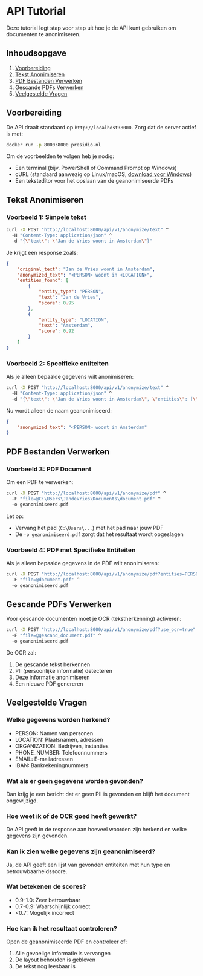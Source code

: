 # API Tutorial

Deze tutorial legt stap voor stap uit hoe je de API kunt gebruiken om documenten te anonimiseren.

## Inhoudsopgave
1. [Voorbereiding](#voorbereiding)
2. [Tekst Anonimiseren](#tekst-anonimiseren)
3. [PDF Bestanden Verwerken](#pdf-bestanden-verwerken)
4. [Gescande PDFs Verwerken](#gescande-pdfs-verwerken)
5. [Veelgestelde Vragen](#veelgestelde-vragen)

## Voorbereiding

De API draait standaard op `http://localhost:8000`. Zorg dat de server actief is met:

```bash
docker run -p 8000:8000 presidio-nl
```

Om de voorbeelden te volgen heb je nodig:
- Een terminal (bijv. PowerShell of Command Prompt op Windows)
- cURL (standaard aanwezig op Linux/macOS, [download voor Windows](https://curl.se/windows/))
- Een teksteditor voor het opslaan van de geanonimiseerde PDFs

## Tekst Anonimiseren

### Voorbeeld 1: Simpele tekst

```bash
curl -X POST "http://localhost:8000/api/v1/anonymize/text" ^
  -H "Content-Type: application/json" ^
  -d "{\"text\": \"Jan de Vries woont in Amsterdam\"}"
```

Je krijgt een response zoals:
```json
{
    "original_text": "Jan de Vries woont in Amsterdam",
    "anonymized_text": "<PERSON> woont in <LOCATION>",
    "entities_found": [
        {
            "entity_type": "PERSON",
            "text": "Jan de Vries",
            "score": 0.95
        },
        {
            "entity_type": "LOCATION",
            "text": "Amsterdam",
            "score": 0.92
        }
    ]
}
```

### Voorbeeld 2: Specifieke entiteiten

Als je alleen bepaalde gegevens wilt anonimiseren:

```bash
curl -X POST "http://localhost:8000/api/v1/anonymize/text" ^
  -H "Content-Type: application/json" ^
  -d "{\"text\": \"Jan de Vries woont in Amsterdam\", \"entities\": [\"PERSON\"]}"
```

Nu wordt alleen de naam geanonimiseerd:
```json
{
    "anonymized_text": "<PERSON> woont in Amsterdam"
}
```

## PDF Bestanden Verwerken

### Voorbeeld 3: PDF Document

Om een PDF te verwerken:

```bash
curl -X POST "http://localhost:8000/api/v1/anonymize/pdf" ^
  -F "file=@C:\Users\JandeVries\Documents\document.pdf" ^
  -o geanonimiseerd.pdf
```

Let op:
- Vervang het pad (`C:\Users\...`) met het pad naar jouw PDF
- De `-o geanonimiseerd.pdf` zorgt dat het resultaat wordt opgeslagen

### Voorbeeld 4: PDF met Specifieke Entiteiten

Als je alleen bepaalde gegevens in de PDF wilt anonimiseren:

```bash
curl -X POST "http://localhost:8000/api/v1/anonymize/pdf?entities=PERSON,LOCATION" ^
  -F "file=@document.pdf" ^
  -o geanonimiseerd.pdf
```

## Gescande PDFs Verwerken

Voor gescande documenten moet je OCR (tekstherkenning) activeren:

```bash
curl -X POST "http://localhost:8000/api/v1/anonymize/pdf?use_ocr=true" ^
  -F "file=@gescand_document.pdf" ^
  -o geanonimiseerd.pdf
```

De OCR zal:
1. De gescande tekst herkennen
2. PII (persoonlijke informatie) detecteren
3. Deze informatie anonimiseren
4. Een nieuwe PDF genereren

## Veelgestelde Vragen

### Welke gegevens worden herkend?
- PERSON: Namen van personen
- LOCATION: Plaatsnamen, adressen
- ORGANIZATION: Bedrijven, instanties
- PHONE_NUMBER: Telefoonnummers
- EMAIL: E-mailadressen
- IBAN: Bankrekeningnummers

### Wat als er geen gegevens worden gevonden?
Dan krijg je een bericht dat er geen PII is gevonden en blijft het document ongewijzigd.

### Hoe weet ik of de OCR goed heeft gewerkt?
De API geeft in de response aan hoeveel woorden zijn herkend en welke gegevens zijn gevonden.

### Kan ik zien welke gegevens zijn geanonimiseerd?
Ja, de API geeft een lijst van gevonden entiteiten met hun type en betrouwbaarheidsscore.

### Wat betekenen de scores?
- 0.9-1.0: Zeer betrouwbaar
- 0.7-0.9: Waarschijnlijk correct
- <0.7: Mogelijk incorrect

### Hoe kan ik het resultaat controleren?
Open de geanonimiseerde PDF en controleer of:
1. Alle gevoelige informatie is vervangen
2. De layout behouden is gebleven
3. De tekst nog leesbaar is 